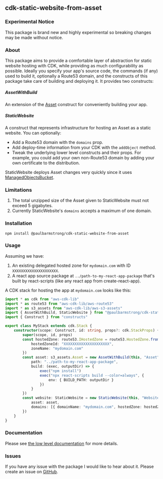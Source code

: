 ## cdk-static-website-from-asset

### Experimental Notice

This package is brand new and highly experimental so breaking changes may be made without notice.

### About

This package aims to provide a comfortable layer of abstraction for static website hosting with
CDK, while providing as much configurability as possible. Ideally you specify your app's source
code, the commands (if any) used to build it, optionally a Route53 domain, and the constructs of
this package take care of building and deploying it. It provides two constructs:

##### AssetWithBuild
An extension of the [Asset](
https://docs.aws.amazon.com/cdk/api/v2/docs/aws-cdk-lib.aws_s3_assets-readme.html) construct for
conveniently building your app.

##### StaticWebsite
A construct that represents infrastructure for hosting an Asset as a static website. You can
optionally:
* Add a Route53 domain with the `domains` prop.
* Add deploy-time information from your CDK with the `addObject` method.
* Tweak the underlying lower level constructs and their props. For example, you could add your
own non-Route53 domain by adding your own certificate to the distribution.

StaticWebsite deploys Asset changes very quickly since it uses [ManagedObjectsBucket](
https://www.npmjs.com/package/cdk-managed-objects-bucket).

### Limitations

1. The total unzipped size of the Asset given to StaticWebsite must not exceed 5 gigabytes.
2. Currently StaticWebsite's `domains` accepts a maximum of one domain.

### Installation

```
npm install @paulbarmstrong/cdk-static-website-from-asset
```

### Usage

Assuming we have:
1. An existing delegated hosted zone for `mydomain.com` with ID `XXXXXXXXXXXXXXXXXXXXX`.
2. A react app source package at `../path-to-my-react-app-package` that's built by react-scripts
(like any react app from create-react-app).

A CDK stack for hosting the app at `mydomain.com` looks like this:

```typescript
import * as cdk from "aws-cdk-lib"
import * as route53 from "aws-cdk-lib/aws-route53"
import * as s3_assets from "aws-cdk-lib/aws-s3-assets"
import { AssetWithBuild, StaticWebsite } from "@paulbarmstrong/cdk-static-website-from-asset"
import { Construct } from "constructs"

export class MyStack extends cdk.Stack {
	constructor(scope: Construct, id: string, props?: cdk.StackProps) {
		super(scope, id, props)
		const hostedZone: route53.IHostedZone = route53.HostedZone.fromHostedZoneAttributes(this, "HostedZone", {
			hostedZoneId: "XXXXXXXXXXXXXXXXXXXXX",
			zoneName: "mydomain.com"
		})
		const asset: s3_assets.Asset = new AssetWithBuild(this, "Asset", {
			path: "../path-to-my-react-app-package",
			build: (exec, outputDir) => {
				exec("npm install")
				exec("npx react-scripts build --color=always", {
					env: { BUILD_PATH: outputDir }
				})
			}
		})
		const website: StaticWebsite = new StaticWebsite(this, "Website", {
			asset: asset,
			domains: [{ domainName: "mydomain.com", hostedZone: hostedZone }]
		})
	}
}
```

### Documentation

Please see [the low level documentation](
https://github.com/paulbarmstrong/cdk-static-website-from-asset/blob/main/docs/index.md
) for more details.

### Issues

If you have any issue with the package I would like to hear about it. Please create an issue on
[GitHub](https://github.com/paulbarmstrong/cdk-static-website-from-asset/issues).
